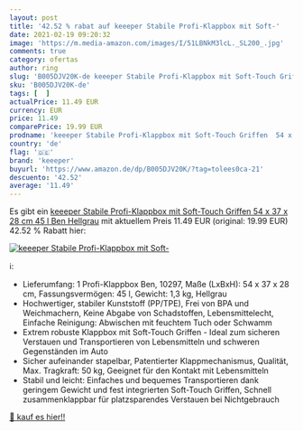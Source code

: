 ```yaml
---
layout: post
title: '42.52 % rabat auf keeeper Stabile Profi-Klappbox mit Soft-'
date: 2021-02-19 09:20:32
image: 'https://m.media-amazon.com/images/I/51LBNkM3lcL._SL200_.jpg'
comments: true
category: ofertas
author: ring
slug: 'B005DJV20K-de keeeper Stabile Profi-Klappbox mit Soft-Touch Griffen 54 x...'
sku: 'B005DJV20K-de'
tags: [  ]
actualPrice: 11.49 EUR
currency: EUR
price: 11.49
comparePrice: 19.99 EUR
prodname: 'keeeper Stabile Profi-Klappbox mit Soft-Touch Griffen  54 x 37 x 28 cm  45 l  Ben  Hellgrau'
country: 'de'
flag: '🇩🇪'
brand: 'keeeper'
buyurl: 'https://www.amazon.de/dp/B005DJV20K/?tag=tolees0ca-21'
descuento: '42.52'
average: '11.49'
---
```


Es gibt ein [keeeper Stabile Profi-Klappbox mit Soft-Touch Griffen  54 x 37 x 28 cm  45 l  Ben  Hellgrau](https://www.amazon.de/dp/B005DJV20K/?tag=tolees0ca-21) mit aktuellem Preis 11.49 EUR (original: 19.99 EUR) 42.52 % Rabatt hier:

[![keeeper Stabile Profi-Klappbox mit Soft-](https://m.media-amazon.com/images/I/51LBNkM3lcL._SL200_.jpg)](https://www.amazon.de/dp/B005DJV20K/?tag=tolees0ca-21)

ℹ️:

- Lieferumfang: 1 Profi-Klappbox Ben, 10297, Maße (LxBxH): 54 x 37 x 28 cm, Fassungsvermögen: 45 l, Gewicht: 1,3 kg, Hellgrau
- Hochwertiger, stabiler Kunststoff (PP/TPE), Frei von BPA und Weichmachern, Keine Abgabe von Schadstoffen, Lebensmittelecht, Einfache Reinigung: Abwischen mit feuchtem Tuch oder Schwamm
- Extrem robuste Klappbox mit Soft-Touch Griffen - Ideal zum sicheren Verstauen und Transportieren von Lebensmitteln und schweren Gegenständen im Auto
- Sicher aufeinander stapelbar, Patentierter Klappmechanismus, Qualität, Max. Tragkraft: 50 kg, Geeignet für den Kontakt mit Lebensmitteln
- Stabil und leicht: Einfaches und bequemes Transportieren dank geringem Gewicht und fest integrierten Soft-Touch Griffen, Schnell zusammenklappbar für platzsparendes Verstauen bei Nichtgebrauch

[🛒 kauf es hier!!](https://www.amazon.de/dp/B005DJV20K/?tag=tolees0ca-21)
